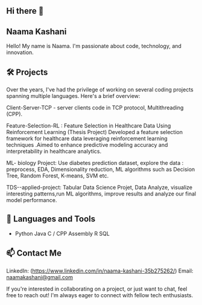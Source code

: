 ## Hi there 👋
## Naama Kashani
Hello! My name is Naama. I'm passionate about code, technology, and innovation.
## 🛠️ Projects
Over the years, I've had the privilege of working on several coding projects spanning multiple languages. Here's a brief overview:

Client-Server-TCP - server clients code in TCP protocol, Multithreading (CPP).

Feature-Selection-RL : Feature Selection in Healthcare Data Using Reinforcement Learning (Thesis Project)
Developed a feature selection framework for healthcare data leveraging reinforcement learning techniques .Aimed to enhance predictive modeling accuracy and interpretability in healthcare analytics.

ML- biology Project:
Use diabetes prediction dataset, explore the data : preprocess, EDA, Dimensionality reduction, ML algorithms such as Decision Tree, Random Forest, K-means, SVM etc.

TDS--applied-project: Tabular Data Science Projet, Data Analyze, visualize interesting patterns,run ML algorithms,  improve results and analyze our final model performance.

## 🚀 Languages and Tools
* Python
Java
C / CPP
Assembly 
R
SQL
## 📫 Contact Me
LinkedIn: (https://www.linkedin.com/in/naama-kashani-35b275262/)
Email: naamakashani@gmail.com

If you're interested in collaborating on a project, or just want to chat, feel free to reach out! I'm always eager to connect with fellow tech enthusiasts.
